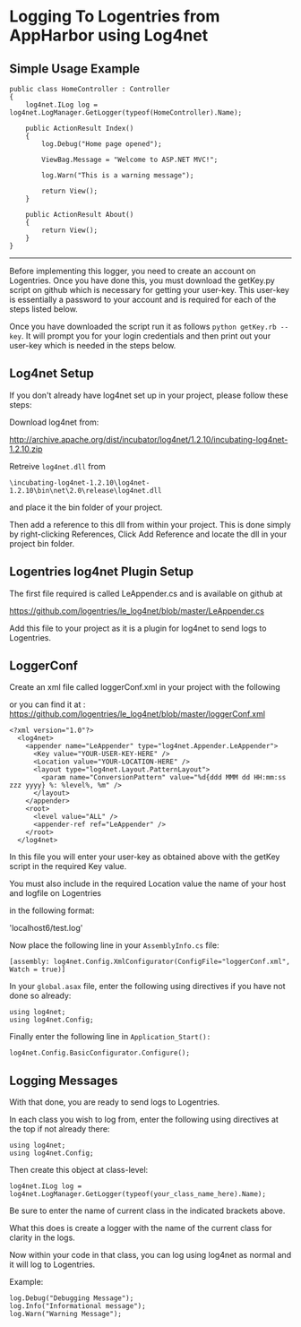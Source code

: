 Logging To Logentries from AppHarbor using Log4net
========================================================

Simple Usage Example
----------------------


    public class HomeController : Controller
    {
        log4net.ILog log = log4net.LogManager.GetLogger(typeof(HomeController).Name);
        
        public ActionResult Index()
        {
            log.Debug("Home page opened");
            
            ViewBag.Message = "Welcome to ASP.NET MVC!";
            
            log.Warn("This is a warning message");
            
            return View();
        }

        public ActionResult About()
        {
            return View();
        }
    }
    
------------------------

Before implementing this logger, you need to create an account on Logentries.
Once you have done this, you must download the getKey.py script on github which
is necessary for getting your user-key.  This user-key is essentially a password
to your account and is required for each of the steps listed below.

Once you have downloaded the script run it as follows `python getKey.rb --key`.
It will prompt you for your login credentials and then print out your user-key
which is needed in the steps below.

Log4net Setup
------------------

If you don't already have log4net set up in your project, please follow these
steps:

Download log4net from:

<http://archive.apache.org/dist/incubator/log4net/1.2.10/incubating-log4net-1.2.10.zip>

Retreive `log4net.dll` from 

    \incubating-log4net-1.2.10\log4net-1.2.10\bin\net\2.0\release\log4net.dll

and place it the bin folder of your project.

Then add a reference to this dll from within your project. This is done simply
by right-clicking References, Click Add Reference and locate the dll in your
project bin folder.

Logentries log4net Plugin Setup
--------------------------------

The first file required is called LeAppender.cs and is available on github at

https://github.com/logentries/le_log4net/blob/master/LeAppender.cs

Add this file to your project as it is a plugin for log4net to send logs to
Logentries.

LoggerConf
------------------

Create an xml file called loggerConf.xml in your project with the following

or you can find it at :  https://github.com/logentries/le_log4net/blob/master/loggerConf.xml
 
    <?xml version="1.0"?>
      <log4net>
        <appender name="LeAppender" type="log4net.Appender.LeAppender">
          <Key value="YOUR-USER-KEY-HERE" />
          <Location value="YOUR-LOCATION-HERE" />
          <layout type="log4net.Layout.PatternLayout">
            <param name="ConversionPattern" value="%d{ddd MMM dd HH:mm:ss zzz yyyy} %: %level%, %m" />
          </layout>
        </appender>
        <root>
          <level value="ALL" />
          <appender-ref ref="LeAppender" />
        </root>
      </log4net>

In this file you will enter your user-key as obtained above with the getKey script in the required
Key value.

You must also include in the required Location value the name of your host and logfile on Logentries

in the following format:

 'localhost6/test.log'

Now place the following line in your `AssemblyInfo.cs` file:

    [assembly: log4net.Config.XmlConfigurator(ConfigFile="loggerConf.xml", Watch = true)]

In your `global.asax` file, enter the following using directives if you have not
done so already:

    using log4net;
    using log4net.Config;

Finally enter the following line in `Application_Start():`

    log4net.Config.BasicConfigurator.Configure();

Logging Messages
----------------

With that done, you are ready to send logs to Logentries.

In each class you wish to log from, enter the following using directives at the top if not already there:

    using log4net;
    using log4net.Config;

Then create this object at class-level:

    log4net.ILog log = log4net.LogManager.GetLogger(typeof(your_class_name_here).Name);

Be sure to enter the name of current class in the indicated brackets above.

What this does is create a logger with the name of the current class for
clarity in the logs.

Now within your code in that class, you can log using log4net as normal and it
will log to Logentries.

Example:

    log.Debug("Debugging Message");
    log.Info("Informational message");
    log.Warn("Warning Message");


